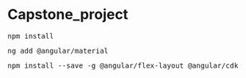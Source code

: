 # Capstone_project

<pre>npm install</pre>
<pre>ng add @angular/material</pre>
<pre>npm install --save -g @angular/flex-layout @angular/cdk</pre>
